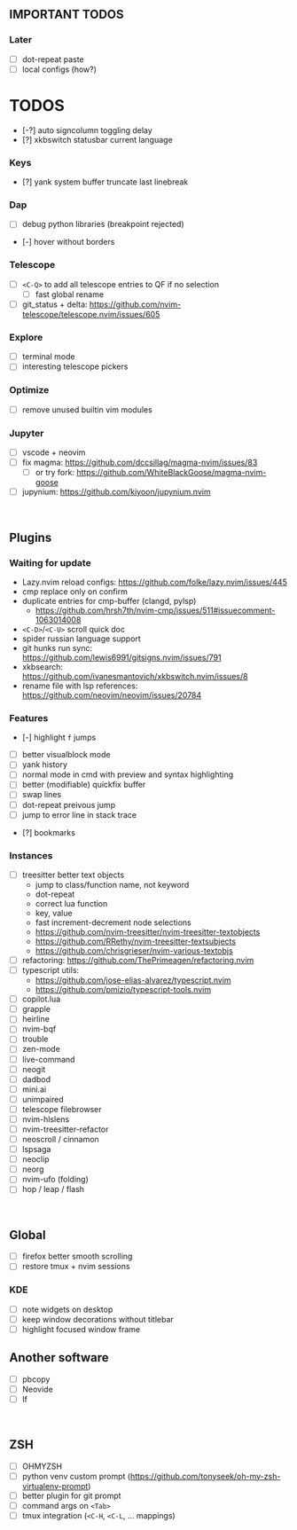 ## IMPORTANT TODOS
### Later
- [ ] dot-repeat paste
- [ ] local configs (how?)

# TODOS
- [-?] auto signcolumn toggling delay
- [?] xkbswitch statusbar current language
### Keys
- [?] yank system buffer truncate last linebreak
### Dap
- [ ] debug python libraries (breakpoint rejected)
- [-] hover without borders
### Telescope
- [ ] `<C-Q>` to add all telescope entries to QF if no selection
    - [ ] fast global rename
- [ ] git_status + delta: https://github.com/nvim-telescope/telescope.nvim/issues/605
### Explore
- [ ] terminal mode
- [ ] interesting telescope pickers
### Optimize
- [ ] remove unused builtin vim modules
### Jupyter
- [ ] vscode + neovim
- [ ] fix magma: https://github.com/dccsillag/magma-nvim/issues/83
    - [ ] or try fork: https://github.com/WhiteBlackGoose/magma-nvim-goose
- [ ] jupynium: https://github.com/kiyoon/jupynium.nvim

<br>

## Plugins
### Waiting for update
- Lazy.nvim reload configs: https://github.com/folke/lazy.nvim/issues/445
- cmp replace only on confirm
- duplicate entries for cmp-buffer (clangd, pylsp)
    - https://github.com/hrsh7th/nvim-cmp/issues/511#issuecomment-1063014008
- `<C-D>`/`<C-U>` scroll quick doc
- spider russian language support
- git hunks run sync: https://github.com/lewis6991/gitsigns.nvim/issues/791
- xkbsearch: https://github.com/ivanesmantovich/xkbswitch.nvim/issues/8
- rename file with lsp references: https://github.com/neovim/neovim/issues/20784
### Features
- [-] highlight `f` jumps
- [ ] better visualblock mode
- [ ] yank history
- [ ] normal mode in cmd with preview and syntax highlighting
- [ ] better (modifiable) quickfix buffer
- [ ] swap lines
- [ ] dot-repeat preivous jump
- [ ] jump to error line in stack trace
- [?] bookmarks
### Instances
- [ ] treesitter better text objects 
    - jump to class/function name, not keyword
    - dot-repeat
    - correct lua function
    - key, value
    - fast increment-decrement node selections
    - https://github.com/nvim-treesitter/nvim-treesitter-textobjects
    - https://github.com/RRethy/nvim-treesitter-textsubjects
    - https://github.com/chrisgrieser/nvim-various-textobjs
- [ ] refactoring: https://github.com/ThePrimeagen/refactoring.nvim
- [ ] typescript utils:
    - https://github.com/jose-elias-alvarez/typescript.nvim
    - https://github.com/pmizio/typescript-tools.nvim
- [ ] copilot.lua
- [ ] grapple
- [ ] heirline
- [ ] nvim-bqf
- [ ] trouble
- [ ] zen-mode
- [ ] live-command
- [ ] neogit
- [ ] dadbod
- [ ] mini.ai
- [ ] unimpaired
- [ ] telescope filebrowser
- [ ] nvim-hlslens
- [ ] nvim-treesitter-refactor
- [ ] neoscroll / cinnamon
- [ ] lspsaga
- [ ] neoclip
- [ ] neorg
- [ ] nvim-ufo (folding)
- [ ] hop / leap / flash

<br>

## Global
- [ ] firefox better smooth scrolling
- [ ] restore tmux + nvim sessions
### KDE
- [ ] note widgets on desktop
- [ ] keep window decorations without titlebar
- [ ] highlight focused window frame

## Another software
- [ ] pbcopy
- [ ] Neovide
- [ ] lf

<br>

## ZSH
- [ ] OHMYZSH
- [ ] python venv custom prompt (https://github.com/tonyseek/oh-my-zsh-virtualenv-prompt)
- [ ] better plugin for git prompt
- [ ] command args on `<Tab>`
- [ ] tmux integration (`<C-H`, `<C-L`, ... mappings)

